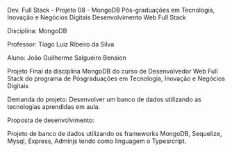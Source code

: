 Dev. Full Stack - Projeto 08 - MongoDB
Pós-graduações em Tecnologia, Inovação e Negócios Digitais Desenvolvimento Web Full Stack

Disciplina: MongoDB

Professor: Tiago Luiz Ribeiro da Silva

Aluno: João Guilherme Salgueiro Benaion

Projeto Final da disciplina MongoDB do curso de Desenvolvedor Web Full Stack do programa de Pósgraduações em Tecnologia, Inovação e Negócios Digitais

Demanda do projeto:
Desenvolver um banco de dados utilizando as tecnologias aprendidas em aula. 

Proposta de desenvolvimento:

Projeto de banco de dados utilizando os frameworks MongoDB, Sequelize, Mysql, Express, Adminjs tendo como linguagem o Typesrcript.
